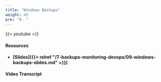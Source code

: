 ```yaml
---
title: "Windows Backups"
weight: 45
pre: "9. "
---
```


{{< youtube  >}}

#### Resources

* **[Slides]({{< relref "/7-backups-monitoring-devops/09-windows-backups-slides.md" >}})**

#### Video Transcript
